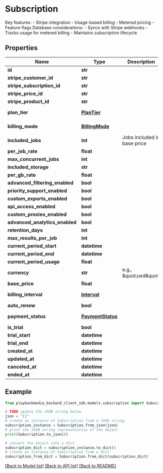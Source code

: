 # Subscription

Key features: - Stripe integration - Usage-based billing - Metered pricing - Feature flags  Database considerations: - Syncs with Stripe webhooks - Tracks usage for metered billing - Maintains subscription lifecycle

## Properties

Name | Type | Description | Notes
------------ | ------------- | ------------- | -------------
**id** | **str** |  | [optional] 
**stripe_customer_id** | **str** |  | [optional] 
**stripe_subscription_id** | **str** |  | [optional] 
**stripe_price_id** | **str** |  | [optional] 
**stripe_product_id** | **str** |  | [optional] 
**plan_tier** | [**PlanTier**](PlanTier.md) |  | [optional] [default to PlanTier.UNSPECIFIED]
**billing_mode** | [**BillingMode**](BillingMode.md) |  | [optional] [default to BillingMode.UNSPECIFIED]
**included_jobs** | **int** | Jobs included in base price | [optional] 
**per_job_rate** | **float** |  | [optional] 
**max_concurrent_jobs** | **int** |  | [optional] 
**included_storage** | **str** |  | [optional] 
**per_gb_rate** | **float** |  | [optional] 
**advanced_filtering_enabled** | **bool** |  | [optional] 
**priority_support_enabled** | **bool** |  | [optional] 
**custom_exports_enabled** | **bool** |  | [optional] 
**api_access_enabled** | **bool** |  | [optional] 
**custom_proxies_enabled** | **bool** |  | [optional] 
**advanced_analytics_enabled** | **bool** |  | [optional] 
**retention_days** | **int** |  | [optional] 
**max_results_per_job** | **int** |  | [optional] 
**current_period_start** | **datetime** |  | [optional] 
**current_period_end** | **datetime** |  | [optional] 
**current_period_usage** | **float** |  | [optional] 
**currency** | **str** | e.g., \&quot;usd\&quot; | [optional] 
**base_price** | **float** |  | [optional] 
**billing_interval** | [**Interval**](Interval.md) |  | [optional] [default to Interval.UNSPECIFIED]
**auto_renew** | **bool** |  | [optional] 
**payment_status** | [**PaymentStatus**](PaymentStatus.md) |  | [optional] [default to PaymentStatus.UNSPECIFIED]
**is_trial** | **bool** |  | [optional] 
**trial_start** | **datetime** |  | [optional] 
**trial_end** | **datetime** |  | [optional] 
**created_at** | **datetime** |  | [optional] 
**updated_at** | **datetime** |  | [optional] 
**canceled_at** | **datetime** |  | [optional] 
**ended_at** | **datetime** |  | [optional] 

## Example

```python
from playbookmedia_backend_client_sdk.models.subscription import Subscription

# TODO update the JSON string below
json = "{}"
# create an instance of Subscription from a JSON string
subscription_instance = Subscription.from_json(json)
# print the JSON string representation of the object
print(Subscription.to_json())

# convert the object into a dict
subscription_dict = subscription_instance.to_dict()
# create an instance of Subscription from a dict
subscription_from_dict = Subscription.from_dict(subscription_dict)
```
[[Back to Model list]](../README.md#documentation-for-models) [[Back to API list]](../README.md#documentation-for-api-endpoints) [[Back to README]](../README.md)


